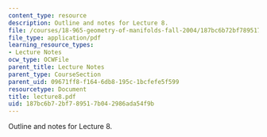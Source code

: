 ```yaml
---
content_type: resource
description: Outline and notes for Lecture 8.
file: /courses/18-965-geometry-of-manifolds-fall-2004/187bc6b72bf789517b042986ada54f9b_lecture8.pdf
file_type: application/pdf
learning_resource_types:
- Lecture Notes
ocw_type: OCWFile
parent_title: Lecture Notes
parent_type: CourseSection
parent_uid: 09671ff8-f164-6db8-195c-1bcfefe5f599
resourcetype: Document
title: lecture8.pdf
uid: 187bc6b7-2bf7-8951-7b04-2986ada54f9b
---
```

Outline and notes for Lecture 8.


